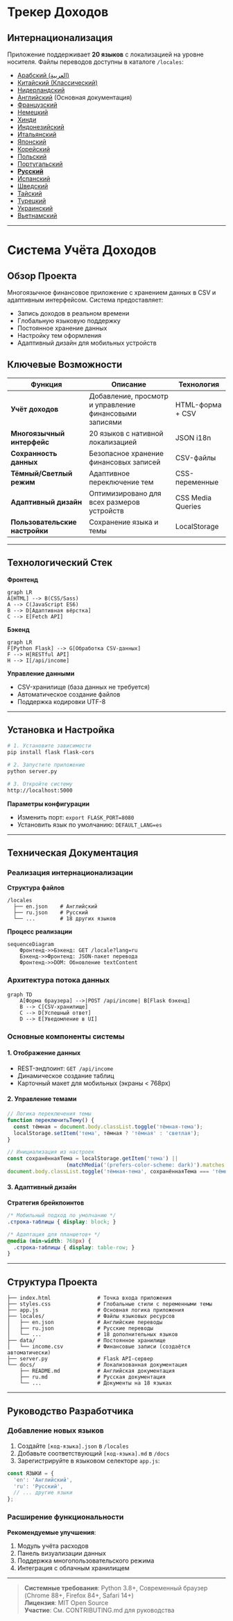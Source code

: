 # Трекер Доходов
## Интернационализация  
Приложение поддерживает **20 языков** с локализацией на уровне носителя. Файлы переводов доступны в каталоге `/locales`:

- [Арабский (العربية)](ar.md)  
- [Китайский (Классический)](zh.md)  
- [Нидерландский](nl.md)  
- [Английский](README.md) (Основная документация)  
- [Французский](fr.md)  
- [Немецкий](de.md)  
- [Хинди](hi.md)  
- [Индонезийский](id.md)  
- [Итальянский](it.md)  
- [Японский](ja.md)  
- [Корейский](ko.md)  
- [Польский](pl.md)  
- [Португальский](pt.md)  
- **[Русский](ru.md)**  
- [Испанский](es.md)  
- [Шведский](sv.md)  
- [Тайский](th.md)  
- [Турецкий](tr.md)  
- [Украинский](uk.md)  
- [Вьетнамский](vi.md)  

---

# Система Учёта Доходов

## Обзор Проекта  
Многоязычное финансовое приложение с хранением данных в CSV и адаптивным интерфейсом. Система предоставляет:

- Запись доходов в реальном времени
- Глобальную языковую поддержку
- Постоянное хранение данных
- Настройку тем оформления
- Адаптивный дизайн для мобильных устройств

## Ключевые Возможности  
| Функция | Описание | Технология |
|---------|-------------|------------|
| **Учёт доходов** | Добавление, просмотр и управление финансовыми записями | HTML-форма + CSV |
| **Многоязычный интерфейс** | 20 языков с нативной локализацией | JSON i18n |
| **Сохранность данных** | Безопасное хранение финансовых записей | CSV-файлы |
| **Тёмный/Светлый режим** | Адаптивное переключение тем | CSS-переменные |
| **Адаптивный дизайн** | Оптимизировано для всех размеров устройств | CSS Media Queries |
| **Пользовательские настройки** | Сохранение языка и темы | LocalStorage |

---

## Технологический Стек  
**Фронтенд**  
```mermaid
graph LR
A[HTML] --> B(CSS/Sass)
A --> C(JavaScript ES6)
B --> D[Адаптивная вёрстка]
C --> E[Fetch API]
```

**Бэкенд**  
```mermaid
graph LR
F[Python Flask] --> G[Обработка CSV-данных]
F --> H[RESTful API]
H --> I[/api/income]
```

**Управление данными**  
- CSV-хранилище (база данных не требуется)
- Автоматическое создание файлов
- Поддержка кодировки UTF-8

---

## Установка и Настройка  
```bash
# 1. Установите зависимости
pip install flask flask-cors

# 2. Запустите приложение
python server.py

# 3. Откройте систему
http://localhost:5000
```

**Параметры конфигурации**  
- Изменить порт: `export FLASK_PORT=8080`
- Установить язык по умолчанию: `DEFAULT_LANG=es`

---

## Техническая Документация

### Реализация интернационализации  
**Структура файлов**  
```
/locales
  ├── en.json    # Английский
  ├── ru.json    # Русский
  └── ...        # 18 других языков
```

**Процесс реализации**  
```mermaid
sequenceDiagram
    Фронтенд->>Бэкенд: GET /locale?lang=ru
    Бэкенд->>Фронтенд: JSON-пакет перевода
    Фронтенд->>DOM: Обновление textContent
```

### Архитектура потока данных  
```mermaid
graph TD
    A[Форма браузера] -->|POST /api/income| B[Flask бэкенд]
    B --> C[CSV-хранилище]
    C --> D[Успешный ответ]
    D --> E[Уведомление в UI]
```

### Основные компоненты системы  
#### 1. Отображение данных  
- REST-эндпоинт: `GET /api/income`
- Динамическое создание таблиц
- Карточный макет для мобильных (экраны < 768px)

#### 2. Управление темами  
```javascript
// Логика переключения темы
function переключитьТему() {
  const тёмная = document.body.classList.toggle('тёмная-тема');
  localStorage.setItem('тема', тёмная ? 'тёмная' : 'светлая');
}

// Инициализация из настроек
const сохранённаяТема = localStorage.getItem('тема') || 
                   (matchMedia('(prefers-color-scheme: dark)').matches ? 'тёмная' : 'светлая');
document.body.classList.toggle('тёмная-тема', сохранённаяТема === 'тёмная');
```

#### 3. Адаптивный дизайн  
**Стратегия брейкпоинтов**  
```css
/* Мобильный подход по умолчанию */
.строка-таблицы { display: block; }

/* Адаптация для планшетов+ */
@media (min-width: 768px) {
  .строка-таблицы { display: table-row; }
}
```

---

## Структура Проекта  
```
├── index.html               # Точка входа приложения
├── styles.css               # Глобальные стили с переменными темы
├── app.js                   # Основная логика приложения
├── locales/                 # Файлы языковых ресурсов
│   ├── en.json              # Английские переводы
│   ├── ru.json              # Русские переводы
│   └── ...                  # 18 дополнительных языков
├── data/                    # Постоянное хранилище
│   └── income.csv           # Финансовые записи (создаётся автоматически)
├── server.py                # Flask API-сервер
└── docs/                    # Локализованная документация
    ├── README.md            # Английская документация
    ├── ru.md                # Русская документация
    └── ...                  # Документы на 18 языках
```

---

## Руководство Разработчика  
### Добавление новых языков  
1. Создайте `[код-языка].json` в `/locales`
2. Добавьте соответствующий `[код-языка].md` в `/docs`
3. Зарегистрируйте в языковом селекторе `app.js`:
```javascript
const ЯЗЫКИ = {
  'en': 'Английский',
  'ru': 'Русский',
  // ... другие языки
};
```

### Расширение функциональности  
**Рекомендуемые улучшения**:  
1. Модуль учёта расходов  
2. Панель визуализации данных  
3. Поддержка многопользовательского режима  
4. Интеграция с облачным хранилищем  

---
> **Системные требования**: Python 3.8+, Современный браузер (Chrome 88+, Firefox 84+, Safari 14+)  
> **Лицензия**: MIT Open Source  
> **Участие**: См. CONTRIBUTING.md для руководства  